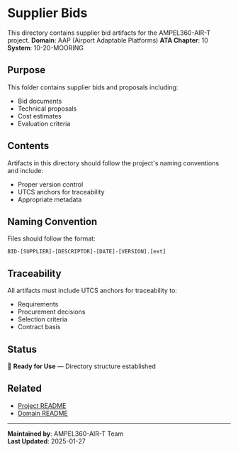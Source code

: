 # Supplier Bids
This directory contains supplier bid artifacts for the AMPEL360-AIR-T project.
**Domain**: AAP (Airport Adaptable Platforms)
**ATA Chapter**: 10
**System**: 10-20-MOORING

## Purpose
This folder contains supplier bids and proposals including:
- Bid documents
- Technical proposals
- Cost estimates
- Evaluation criteria

## Contents
Artifacts in this directory should follow the project's naming conventions and include:
- Proper version control
- UTCS anchors for traceability
- Appropriate metadata

## Naming Convention
Files should follow the format:
```
BID-[SUPPLIER]-[DESCRIPTOR]-[DATE]-[VERSION].[ext]
```

## Traceability
All artifacts must include UTCS anchors for traceability to:
- Requirements
- Procurement decisions
- Selection criteria
- Contract basis

## Status
🚧 **Ready for Use** — Directory structure established

## Related
- [Project README](../../../README.md)
- [Domain README](../../../../README.md)

---
**Maintained by**: AMPEL360-AIR-T Team  
**Last Updated**: 2025-01-27
